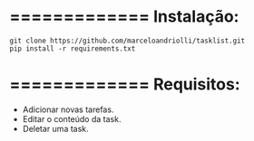 =============
Instalação:
=============

    git clone https://github.com/marceloandriolli/tasklist.git
    pip install -r requirements.txt

=============
Requisitos:
=============

* Adicionar novas tarefas.
* Editar o conteúdo da task.
* Deletar uma task.


